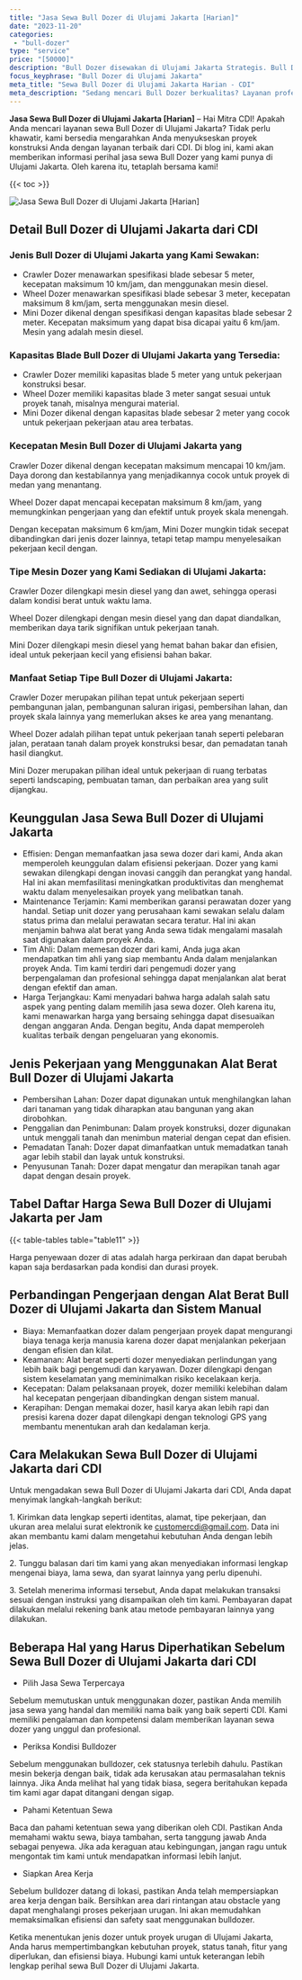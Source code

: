 ```yaml
---
title: "Jasa Sewa Bull Dozer di Ulujami Jakarta [Harian]"
date: "2023-11-20"
categories:
 - "bull-dozer"
type: "service"
price: "[50000]"
description: "Bull Dozer disewakan di Ulujami Jakarta Strategis. Bull Dozer ini merupakan pilihan tepat dalam proyek pembangunan sebagai peralatan konstruksi berkualitas tinggi dan produktif. Segera konsultasikan kebutuhan Anda."
focus_keyphrase: "Bull Dozer di Ulujami Jakarta"
meta_title: "Sewa Bull Dozer di Ulujami Jakarta Harian - CDI"
meta_description: "Sedang mencari Bull Dozer berkualitas? Layanan profesional kami siap melayani dengan harga kompetitif. Segera hubungi kami."
---
```


**Jasa Sewa Bull Dozer di Ulujami Jakarta [Harian]** – Hai Mitra CDI! Apakah Anda mencari layanan sewa Bull Dozer di Ulujami Jakarta? Tidak perlu khawatir, kami bersedia mengarahkan Anda menyukseskan proyek konstruksi Anda dengan layanan terbaik dari CDI. Di blog ini, kami akan memberikan informasi perihal jasa sewa Bull Dozer yang kami punya di Ulujami Jakarta. Oleh karena itu, tetaplah bersama kami!

{{< toc >}}

![Jasa Sewa Bull Dozer di Ulujami Jakarta [Harian]](/images/bull-dozer/bull-dozer-31.jpg)

## Detail Bull Dozer di Ulujami Jakarta dari CDI

### Jenis Bull Dozer di Ulujami Jakarta yang Kami Sewakan:

*   Crawler Dozer menawarkan spesifikasi blade sebesar 5 meter, kecepatan maksimum 10 km/jam, dan menggunakan mesin diesel.
*   Wheel Dozer menawarkan spesifikasi blade sebesar 3 meter, kecepatan maksimum 8 km/jam, serta menggunakan mesin diesel.
*   Mini Dozer dikenal dengan spesifikasi dengan kapasitas blade sebesar 2 meter. Kecepatan maksimum yang dapat bisa dicapai yaitu 6 km/jam. Mesin yang adalah mesin diesel.

### Kapasitas Blade Bull Dozer di Ulujami Jakarta yang Tersedia:

*   Crawler Dozer memiliki kapasitas blade 5 meter yang untuk pekerjaan konstruksi besar.
*   Wheel Dozer memiliki kapasitas blade 3 meter sangat sesuai untuk proyek tanah, misalnya mengurai material.
*   Mini Dozer dikenal dengan kapasitas blade sebesar 2 meter yang cocok untuk pekerjaan pekerjaan atau area terbatas.

### Kecepatan Mesin Bull Dozer di Ulujami Jakarta yang

Crawler Dozer dikenal dengan kecepatan maksimum mencapai 10 km/jam. Daya dorong dan kestabilannya yang menjadikannya cocok untuk proyek di medan yang menantang.

Wheel Dozer dapat mencapai kecepatan maksimum 8 km/jam, yang memungkinkan pengerjaan yang dan efektif untuk proyek skala menengah.

Dengan kecepatan maksimum 6 km/jam, Mini Dozer mungkin tidak secepat dibandingkan dari jenis dozer lainnya, tetapi tetap mampu menyelesaikan pekerjaan kecil dengan.

### Tipe Mesin Dozer yang Kami Sediakan di Ulujami Jakarta:

Crawler Dozer dilengkapi mesin diesel yang dan awet, sehingga operasi dalam kondisi berat untuk waktu lama.

Wheel Dozer dilengkapi dengan mesin diesel yang dan dapat diandalkan, memberikan daya tarik signifikan untuk pekerjaan tanah.

Mini Dozer dilengkapi mesin diesel yang hemat bahan bakar dan efisien, ideal untuk pekerjaan kecil yang efisiensi bahan bakar.

### Manfaat Setiap Tipe Bull Dozer di Ulujami Jakarta:

Crawler Dozer merupakan pilihan tepat untuk pekerjaan seperti pembangunan jalan, pembangunan saluran irigasi, pembersihan lahan, dan proyek skala lainnya yang memerlukan akses ke area yang menantang.

Wheel Dozer adalah pilihan tepat untuk pekerjaan tanah seperti pelebaran jalan, perataan tanah dalam proyek konstruksi besar, dan pemadatan tanah hasil diangkut.

Mini Dozer merupakan pilihan ideal untuk pekerjaan di ruang terbatas seperti landscaping, pembuatan taman, dan perbaikan area yang sulit dijangkau.

## Keunggulan Jasa Sewa Bull Dozer di Ulujami Jakarta

*   Effisien: Dengan memanfaatkan jasa sewa dozer dari kami, Anda akan memperoleh keunggulan dalam efisiensi pekerjaan. Dozer yang kami sewakan dilengkapi dengan inovasi canggih dan perangkat yang handal. Hal ini akan memfasilitasi meningkatkan produktivitas dan menghemat waktu dalam menyelesaikan proyek yang melibatkan tanah.
*   Maintenance Terjamin: Kami memberikan garansi perawatan dozer yang handal. Setiap unit dozer yang perusahaan kami sewakan selalu dalam status prima dan melalui perawatan secara teratur. Hal ini akan menjamin bahwa alat berat yang Anda sewa tidak mengalami masalah saat digunakan dalam proyek Anda.
*   Tim Ahli: Dalam memesan dozer dari kami, Anda juga akan mendapatkan tim ahli yang siap membantu Anda dalam menjalankan proyek Anda. Tim kami terdiri dari pengemudi dozer yang berpengalaman dan profesional sehingga dapat menjalankan alat berat dengan efektif dan aman.
*   Harga Terjangkau: Kami menyadari bahwa harga adalah salah satu aspek yang penting dalam memilih jasa sewa dozer. Oleh karena itu, kami menawarkan harga yang bersaing sehingga dapat disesuaikan dengan anggaran Anda. Dengan begitu, Anda dapat memperoleh kualitas terbaik dengan pengeluaran yang ekonomis.

## Jenis Pekerjaan yang Menggunakan Alat Berat Bull Dozer di Ulujami Jakarta

*   Pembersihan Lahan: Dozer dapat digunakan untuk menghilangkan lahan dari tanaman yang tidak diharapkan atau bangunan yang akan dirobohkan.
*   Penggalian dan Penimbunan: Dalam proyek konstruksi, dozer digunakan untuk menggali tanah dan menimbun material dengan cepat dan efisien.
*   Pemadatan Tanah: Dozer dapat dimanfaatkan untuk memadatkan tanah agar lebih stabil dan layak untuk konstruksi.
*   Penyusunan Tanah: Dozer dapat mengatur dan merapikan tanah agar dapat dengan desain proyek.

## Tabel Daftar Harga Sewa Bull Dozer di Ulujami Jakarta per Jam

{{< table-tables table="table11" >}}

Harga penyewaan dozer di atas adalah harga perkiraan dan dapat berubah kapan saja berdasarkan pada kondisi dan durasi proyek.

## Perbandingan Pengerjaan dengan Alat Berat Bull Dozer di Ulujami Jakarta dan Sistem Manual

*   Biaya: Memanfaatkan dozer dalam pengerjaan proyek dapat mengurangi biaya tenaga kerja manusia karena dozer dapat menjalankan pekerjaan dengan efisien dan kilat.
*   Keamanan: Alat berat seperti dozer menyediakan perlindungan yang lebih baik bagi pengemudi dan karyawan. Dozer dilengkapi dengan sistem keselamatan yang meminimalkan risiko kecelakaan kerja.
*   Kecepatan: Dalam pelaksanaan proyek, dozer memiliki kelebihan dalam hal kecepatan pengerjaan dibandingkan dengan sistem manual.
*   Kerapihan: Dengan memakai dozer, hasil karya akan lebih rapi dan presisi karena dozer dapat dilengkapi dengan teknologi GPS yang membantu menentukan arah dan kedalaman kerja.

## Cara Melakukan Sewa Bull Dozer di Ulujami Jakarta dari CDI

Untuk mengadakan sewa Bull Dozer di Ulujami Jakarta dari CDI, Anda dapat menyimak langkah-langkah berikut:

1\.  Kirimkan data lengkap seperti identitas, alamat, tipe pekerjaan, dan ukuran area melalui surat elektronik ke customercdi@gmail.com. Data ini akan membantu kami dalam mengetahui kebutuhan Anda dengan lebih jelas.

2\.  Tunggu balasan dari tim kami yang akan menyediakan informasi lengkap mengenai biaya, lama sewa, dan syarat lainnya yang perlu dipenuhi.

3\.  Setelah menerima informasi tersebut, Anda dapat melakukan transaksi sesuai dengan instruksi yang disampaikan oleh tim kami. Pembayaran dapat dilakukan melalui rekening bank atau metode pembayaran lainnya yang dilakukan.

## Beberapa Hal yang Harus Diperhatikan Sebelum Sewa Bull Dozer di Ulujami Jakarta dari CDI

*   Pilih Jasa Sewa Terpercaya

Sebelum memutuskan untuk menggunakan dozer, pastikan Anda memilih jasa sewa yang handal dan memiliki nama baik yang baik seperti CDI. Kami memiliki pengalaman dan kompetensi dalam memberikan layanan sewa dozer yang unggul dan profesional.
*   Periksa Kondisi Bulldozer

Sebelum menggunakan bulldozer, cek statusnya terlebih dahulu. Pastikan mesin bekerja dengan baik, tidak ada kerusakan atau permasalahan teknis lainnya. Jika Anda melihat hal yang tidak biasa, segera beritahukan kepada tim kami agar dapat ditangani dengan sigap.
*   Pahami Ketentuan Sewa

Baca dan pahami ketentuan sewa yang diberikan oleh CDI. Pastikan Anda memahami waktu sewa, biaya tambahan, serta tanggung jawab Anda sebagai penyewa. Jika ada keraguan atau kebingungan, jangan ragu untuk mengontak tim kami untuk mendapatkan informasi lebih lanjut.
*   Siapkan Area Kerja

Sebelum bulldozer datang di lokasi, pastikan Anda telah mempersiapkan area kerja dengan baik. Bersihkan area dari rintangan atau obstacle yang dapat menghalangi proses pekerjaan urugan. Ini akan memudahkan memaksimalkan efisiensi dan safety saat menggunakan bulldozer.

Ketika menentukan jenis dozer untuk proyek urugan di Ulujami Jakarta, Anda harus mempertimbangkan kebutuhan proyek, status tanah, fitur yang diperlukan, dan efisiensi biaya. Hubungi kami untuk keterangan lebih lengkap perihal sewa Bull Dozer di Ulujami Jakarta.